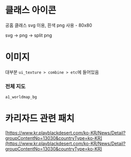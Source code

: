 # 클래스 아이콘
공홈 클래스 svg 이용, 흰색 png 사용 - 80x80

svg -> png -> split png

# 이미지
대부분 `ui_texture > combine > etc`에 들어있음

### 전체 지도
`a1_worldmap_bg`

# 카리자드 관련 패치
[https://www.kr.playblackdesert.com/ko-KR/News/Detail?groupContentNo=13030&countryType=ko-KR](https://www.kr.playblackdesert.com/ko-KR/News/Detail?groupContentNo=13030&countryType=ko-KR)
